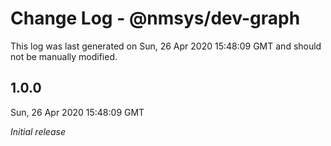 # Change Log - @nmsys/dev-graph

This log was last generated on Sun, 26 Apr 2020 15:48:09 GMT and should not be manually modified.

## 1.0.0
Sun, 26 Apr 2020 15:48:09 GMT

*Initial release*

